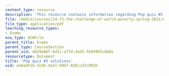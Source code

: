 ```yaml
---
content_type: resource
description: 'This resource contains information regarding Pop quiz #5 solutions.'
file: /media/courses/14-73-the-challenge-of-world-poverty-spring-2011/ea6a451b3cdb4a3150b7828ccd7c801b_MIT14_73S11_quiz5_sol.pdf
file_type: application/pdf
learning_resource_types:
- Exams
ocw_type: OCWFile
parent_title: Exams
parent_type: CourseSection
parent_uid: d829a8bf-6d11-af7d-4a35-fbdf065c8b8a
resourcetype: Document
title: 'Pop quiz #5 solutions'
uid: ea6a451b-3cdb-4a31-50b7-828ccd7c801b
---
```

